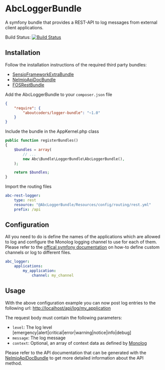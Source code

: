 AbcLoggerBundle
===============

A symfony bundle that provides a REST-API to log messages from external client applications.

Build Status: [![Build Status](https://travis-ci.org/aboutcoders/logger-bundle.svg?branch=master)](https://travis-ci.org/aboutcoders/logger-bundle)

## Installation

Follow the installation instructions of the required third party bundles:
* [SensioFrameworkExtraBundle](http://symfony.com/doc/current/bundles/SensioFrameworkExtraBundle/index.html)
* [NelmioApiDocBundle](https://github.com/nelmio/NelmioApiDocBundle)
* [FOSRestBundle](https://github.com/FriendsOfSymfony/FOSRestBundle)

Add the AbcLoggerBundle to your `composer.json` file

```json
{
    "require": {
        "aboutcoders/logger-bundle": "~1.0"
    }
}
```

Include the bundle in the AppKernel.php class

```php
public function registerBundles()
{
    $bundles = array(
        // ...
        new Abc\Bundle\LoggerBundle\AbcLoggerBundle(),
    );

    return $bundles;
}
```

Import the routing files

```yaml
abc-rest-logger:
    type: rest
    resource: "@AbcLoggerBundle/Resources/config/routing/rest.yml"
    prefix: /api
```

## Configuration

All you need to do is define the names of the applications which are allowed to log and configure the Monolog logging channel to use for each of them. Please refer to the [offical symfony documentation](http://symfony.com/doc/current/cookbook/logging/channels_handlers.html) on how-to define custom channels or log to different files.

```yaml
abc_logger:
    applications:
        my_application:
            channel: my_channel
```

## Usage

With the above configuration example you can now post log entries to the following url: [http://localhost/api/log/my_application](http://localhost/api/log/my_application)

The request body must contain the following parameters:

* `level`: The log level [emergency|alert|critical|error|warning|notice|info|debug]
* `message`: The log message
* `context`: Optional, an array of context data as defined by [Monolog](https://github.com/Seldaek/monolog)

Please refer to the API documentation that can be generated with the [NelmioApiDocBundle](https://github.com/nelmio/NelmioApiDocBundle) to get more detailed information about the API method.